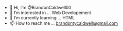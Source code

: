 - 👋 Hi, I’m @BrandonCaldwell00
- 👀 I’m interested in ... Web Developement
- 🌱 I’m currently learning ... HTML
- 📫 How to reach me ... brandontycaldwell@gmail.com

<!---
BrandonCaldwell00/BrandonCaldwell00 is a ✨ special ✨ repository because its `README.md` (this file) appears on your GitHub profile.
You can click the Preview link to take a look at your changes.
--->

